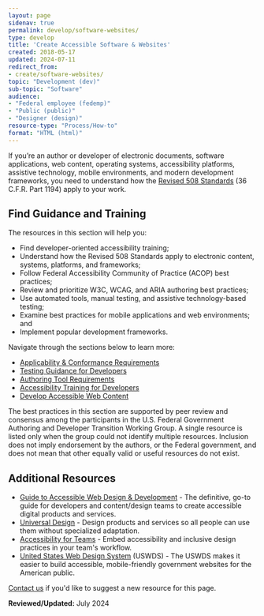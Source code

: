 ```yaml
---
layout: page
sidenav: true
permalink: develop/software-websites/
type: develop
title: 'Create Accessible Software & Websites'
created: 2018-05-17
updated: 2024-07-11
redirect_from:
- create/software-websites/
topic: "Development (dev)"
sub-topic: "Software"
audience:
- "Federal employee (fedemp)"
- "Public (public)"
- "Designer (design)"
resource-type: "Process/How-to"
format: "HTML (html)"
---
```


If you’re an author or developer of electronic documents, software applications, web content, operating systems, accessibility platforms, assistive technology, mobile environments, and modern development frameworks, you need to understand how the [Revised 508 Standards][1] (36 C.F.R. Part 1194) apply to your work.

## Find Guidance and Training

The resources in this section will help you:

  * Find developer-oriented accessibility training;
  * Understand how the Revised 508 Standards apply to electronic content, systems, platforms, and frameworks;
  * Follow Federal Accessibility Community of Practice (ACOP) best practices;
  * Review and prioritize W3C, WCAG, and ARIA authoring best practices;
  * Use automated tools, manual testing, and assistive technology-based testing;
  * Examine best practices for mobile applications and web environments; and
  * Implement popular development frameworks.

Navigate through the sections below to learn more:

  * [Applicability & Conformance Requirements][2] 
  * [Testing Guidance for Developers][3] 
  * [Authoring Tool Requirements][4] 
  * [Accessibility Training for Developers][5] 
  * [Develop Accessible Web Content][6] 

The best practices in this section are supported by peer review and consensus among the participants in the U.S. Federal Government Authoring and Developer Transition Working Group. A single resource is listed only when the group could not identify multiple resources. Inclusion does not imply endorsement by the authors, or the Federal government, and does not mean that other equally valid or useful resources do not exist.

## Additional Resources

  * [Guide to Accessible Web Design & Development][7] - The definitive, go-to guide for developers and content/design teams to create accessible digital products and services.
  * [Universal Design][8] - Design products and services so all people can use them without specialized adaptation.&nbsp;
  * [Accessibility for Teams][9] - Embed accessibility and inclusive design practices in your team's workflow.&nbsp;
  * [United States Web Design System][10] (USWDS) - The USWDS makes it easier to build accessible, mobile-friendly government websites for the American public.

[Contact us][11] if you'd like to suggest a new resource for this page.

  
**Reviewed/Updated:** July 2024


 [1]: https://www.access-board.gov/guidelines-and-standards/communications-and-it/about-the-ict-refresh/final-rule/text-of-the-standards-and-guidelines
 [2]: {{site.baseurl}}/create/applicability-conformance
 [3]: {{site.baseurl}}/create/testing-for-developers
 [4]: {{site.baseurl}}/create/authoring-tools
 [5]: {{site.baseurl}}/create/developer-training
 [6]: {{site.baseurl}}/create/web-content
 [7]: {{site.baseurl}}/content/guide-accessible-web-design-development
 [8]: {{site.baseurl}}/create/universal-design
 [9]: https://digital.gov/guides/accessibility-for-teams/
 [10]: https://designsystem.digital.gov/
 [11]: {{site.baseurl}}/contact-us